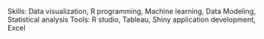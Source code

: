 Skills: Data visualization, R programming, Machine learning, Data Modeling, Statistical analysis
Tools: R studio, Tableau, Shiny application development, Excel
